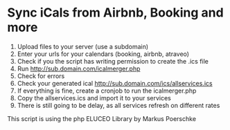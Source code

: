 # Sync iCals from Airbnb, Booking and more

1. Upload files to your server (use a subdomain)
2. Enter your urls for your calendars (booking, airbnb, atraveo)
3. Check if you the script has writing permission to create the .ics file
4. Run http://sub.domain.com/icalmerger.php
5. Check for errors
6. Check your generated ical http://sub.domain.com/ics/allservices.ics
7. If everything is fine, create a cronjob to run the icalmerger.php
8. Copy the allservices.ics and import it to your services 
9. There is still going to be delay, as all services refresh on different rates

This script is using the php ELUCEO Library by Markus Poerschke